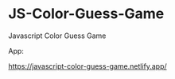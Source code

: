 # JS-Color-Guess-Game
Javascript Color Guess Game

App: 

https://javascript-color-guess-game.netlify.app/
